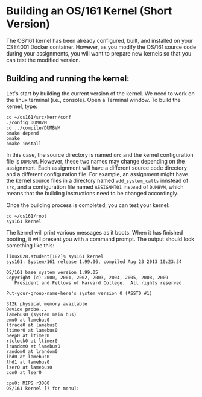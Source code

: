 # Building an OS/161 Kernel (Short Version)

The OS/161 kernel has been already configured, built, and installed on your CSE4001 Docker container. However, as you modify the OS/161 source code during your assignments, you will want to prepare 
new kernels so that you can test the modified version.

## Building and running the kernel: 

Let's start by building the current version of the kernel. We need to work on the linux terminal (i.e., console). Open a Terminal window. To build the kernel, type: 

```shell
cd ~/os161/src/kern/conf
./config DUMBVM
cd ../compile/DUMBVM
bmake depend
bmake
bmake install
```

In this case, the source directory is named `src` and the kernel configuration file is `DUMBVM`. However, these two names may change depending on the assignment. Each assignment will have a different source code directory and a different configuration file. For example, an assignment might have the kernel source files in a directory named `add_system_calls` innstead of `src`, and a configuration file named `ASSIGNMT01` instead of `DUMBVM`, which means that the building instructions need to be changed accordingly. 

Once the building process is completed, you can test your kernel:

```shell
cd ~/os161/root
sys161 kernel
```

The kernel will print various messages as it boots. When it has finished booting, it will present you with a command prompt. The output should look something like this:

```
linux028.student[182]% sys161 kernel
sys161: System/161 release 1.99.06, compiled Aug 23 2013 10:23:34

OS/161 base system version 1.99.05
Copyright (c) 2000, 2001, 2002, 2003, 2004, 2005, 2008, 2009
   President and Fellows of Harvard College.  All rights reserved.

Put-your-group-name-here's system version 0 (ASST0 #1)

312k physical memory available
Device probe...
lamebus0 (system main bus)
emu0 at lamebus0
ltrace0 at lamebus0
ltimer0 at lamebus0
beep0 at ltimer0
rtclock0 at ltimer0
lrandom0 at lamebus0
random0 at lrandom0
lhd0 at lamebus0
lhd1 at lamebus0
lser0 at lamebus0
con0 at lser0

cpu0: MIPS r3000
OS/161 kernel [? for menu]:
```
